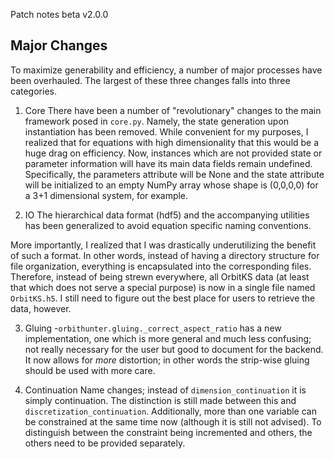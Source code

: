 Patch notes beta v2.0.0

Major Changes
-------------
To maximize generability and efficiency, a number of major processes
have been overhauled. The largest of these three changes falls
into three categories.

1. Core
There have been a number of "revolutionary" changes to the main
framework posed in ```core.py```. Namely, the state generation
upon instantiation has been removed. While convenient for my purposes,
I realized that for equations with high dimensionality that this would
be a huge drag on efficiency. Now, instances which are not provided state
or parameter information will have its main data fields remain undefined.
Specifically, the parameters attribute will be None and the state attribute
will be initialized to an empty NumPy array whose shape is (0,0,0,0) for 
a 3+1 dimensional system, for example.  

2. IO
The hierarchical data format (hdf5) and the accompanying utilities
has been generalized to avoid equation specific naming conventions.

More importantly, I realized that I was drastically underutilizing
the benefit of such a format. In other words, instead of having a 
directory structure for file organization, everything is encapsulated into
the corresponding files. Therefore, instead of being strewn everywhere,
all OrbitKS data (at least that which does not serve a special purpose) 
is now in a single file named ```OrbitKS.h5```. I still need to figure out
the best place for users to retrieve the data, however.  

3. Gluing
-```orbithunter.gluing._correct_aspect_ratio``` has a new implementation, one which is
more general and much less confusing; not really necessary for the user but good to document
for the backend. It now allows for *more* distortion; in other words the strip-wise gluing should
be used with more care. 

4. Continuation
Name changes; instead of ```dimension_continuation```
it is simply continuation. The distinction is still made between this and ```discretization_continuation```. 
Additionally, more than one variable can be constrained at the same time now 
(although it is still not advised). To distinguish between the constraint being incremented and
others, the others need to be provided separately. 